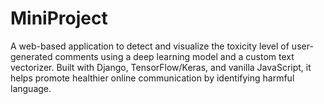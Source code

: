 # MiniProject
A web-based application to detect and visualize the toxicity level of user-generated comments using a deep learning model and a custom text vectorizer. Built with Django, TensorFlow/Keras, and vanilla JavaScript, it helps promote healthier online communication by identifying harmful language.
